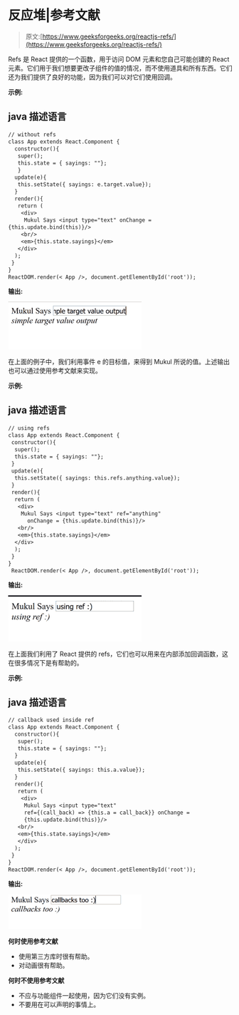 # 反应堆|参考文献

> 原文:[https://www.geeksforgeeks.org/reactjs-refs/](https://www.geeksforgeeks.org/reactjs-refs/)

Refs 是 React 提供的一个函数，用于访问 DOM 元素和您自己可能创建的 React 元素。它们用于我们想要更改子组件的值的情况，而不使用道具和所有东西。它们还为我们提供了良好的功能，因为我们可以对它们使用回调。

**示例:**

## java 描述语言

```
// without refs
class App extends React.Component {
  constructor(){
   super();
   this.state = { sayings: ""};
   }
  update(e){
   this.setState({ sayings: e.target.value});
  }
  render(){
   return (
    <div>
     Mukul Says <input type="text" onChange = {this.update.bind(this)}/>
    <br/>
    <em>{this.state.sayings}</em>
   </div>
  );
 }
}
ReactDOM.render(< App />, document.getElementById('root'));
```

**输出:**

![](img/014db218ea33bcc4edb43b61f1c9ab82.png)

在上面的例子中，我们利用事件 e 的目标值，来得到 Mukul 所说的值。上述输出也可以通过使用参考文献来实现。

**示例:**

## java 描述语言

```
// using refs
class App extends React.Component {
 constructor(){
  super();
  this.state = { sayings: ""};
 }
 update(e){
  this.setState({ sayings: this.refs.anything.value});
 }
 render(){
  return (
   <div>
    Mukul Says <input type="text" ref="anything"
      onChange = {this.update.bind(this)}/>
   <br/>
   <em>{this.state.sayings}</em>
  </div>
  );
 }
}
 ReactDOM.render(< App />, document.getElementById('root'));
```

**输出:**

![](img/1ebd5b789833d5bbc1ec7d58dd4a5421.png)

在上面我们利用了 React 提供的 refs，它们也可以用来在内部添加回调函数，这在很多情况下是有帮助的。

**示例:**

## java 描述语言

```
// callback used inside ref
class App extends React.Component {
  constructor(){
   super();
   this.state = { sayings: ""};
  }
  update(e){
   this.setState({ sayings: this.a.value});
  }
  render(){
   return (
    <div>
     Mukul Says <input type="text"
     ref={(call_back) => {this.a = call_back}} onChange =
     {this.update.bind(this)}/>
   <br/>
   <em>{this.state.sayings}</em>
   </div>
  );
 }
}
ReactDOM.render(< App />, document.getElementById('root'));
```

**输出:**

![](img/b73ebecca15c4e0aafebb6fb4d0bd6fd.png)

**何时使用参考文献**

*   使用第三方库时很有帮助。
*   对动画很有帮助。

**何时不使用参考文献**

*   不应与功能组件一起使用，因为它们没有实例。
*   不要用在可以声明的事情上。